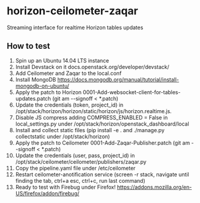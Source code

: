 # horizon-ceilometer-zaqar

Streaming interface for realtime Horizon tables updates

## How to test

1. Spin up an Ubuntu 14.04 LTS instance
2. Install Devstack on it docs.openstack.org/developer/devstack/
3. Add Ceilometer and Zaqar to the local.conf
4. Install MongoDB https://docs.mongodb.org/manual/tutorial/install-mongodb-on-ubuntu/
5. Apply the patch to Horizon 0001-Add-websocket-client-for-tables-updates.patch (git am --signoff < *.patch)
6. Update the credentials (token, project_id) in /opt/stack/horizon/horizon/static/horizon/js/horizon.realtime.js. 
7. Disable JS compress adding COMPRESS_ENABLED = False in local_settings.py under /opt/stack/horizon/openstack_dashboard/local
8. Install and collect static files (pip install -e . and ./manage.py collectstatic under /opt/stack/horizon)
9. Apply the patch to Ceilometer 0001-Add-Zaqar-Publisher.patch (git am --signoff < *.patch)
10. Update the credentials (user, pass, project_id) in /opt/stack/ceilometer/ceilometer/publishers/zaqar.py
11. Copy the pipeline.yaml file under /etc/ceilometer
12. Restart ceilometer-anotification service (screen -r stack, navigate until finding the tab, ctrl+a esc, ctrl+c, run last command)
13. Ready to test with Firebug under Firefox! https://addons.mozilla.org/en-US/firefox/addon/firebug/
